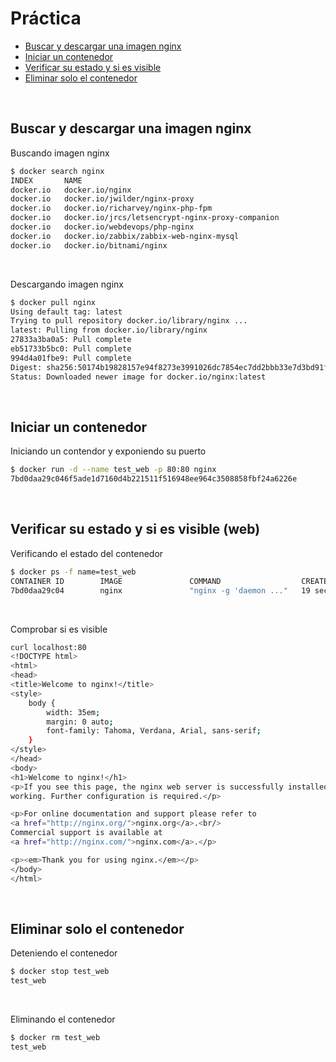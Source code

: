 # Práctica

- [Buscar y descargar una imagen nginx](#buscar-y-descargar-una-imagen-nginx)
- [Iniciar un contenedor](#iniciar-un-contenedor)
- [Verificar su estado y si es visible](#verificar-su-estado-y-si-es-visible)
- [Eliminar solo el contenedor](#eliminar-solo-el-contenedor)

<br>


## Buscar y descargar una imagen nginx


Buscando imagen nginx

```sh
$ docker search nginx
INDEX       NAME                                                             DESCRIPTION                                     STARS     OFFICIAL   AUTOMATED
docker.io   docker.io/nginx                                                  Official build of Nginx.                        11237     [OK]       
docker.io   docker.io/jwilder/nginx-proxy                                    Automated Nginx reverse proxy for docker c...   1581                 [OK]
docker.io   docker.io/richarvey/nginx-php-fpm                                Container running Nginx + PHP-FPM capable ...   705                  [OK]
docker.io   docker.io/jrcs/letsencrypt-nginx-proxy-companion                 LetsEncrypt container to use with nginx as...   500                  [OK]
docker.io   docker.io/webdevops/php-nginx                                    Nginx with PHP-FPM                              125                  [OK]
docker.io   docker.io/zabbix/zabbix-web-nginx-mysql                          Zabbix frontend based on Nginx web-server ...   95                   [OK]
docker.io   docker.io/bitnami/nginx                                          Bitnami nginx Docker Image                      65                   [OK]
```

<br>

Descargando imagen nginx

```sh
$ docker pull nginx
Using default tag: latest
Trying to pull repository docker.io/library/nginx ... 
latest: Pulling from docker.io/library/nginx
27833a3ba0a5: Pull complete 
eb51733b5bc0: Pull complete 
994d4a01fbe9: Pull complete 
Digest: sha256:50174b19828157e94f8273e3991026dc7854ec7dd2bbb33e7d3bd91f0a4b333d
Status: Downloaded newer image for docker.io/nginx:latest
```

<br>

## Iniciar un contenedor 

Iniciando un contendor y exponiendo su puerto 

```sh
$ docker run -d --name test_web -p 80:80 nginx
7bd0daa29c046f5ade1d7160d4b221511f516948ee964c3508858fbf24a6226e
```

<br>

## Verificar su estado y si es visible (web)

Verificando el estado del contenedor

```sh
$ docker ps -f name=test_web
CONTAINER ID        IMAGE               COMMAND                  CREATED             STATUS              PORTS                NAMES
7bd0daa29c04        nginx               "nginx -g 'daemon ..."   19 seconds ago      Up 18 seconds       0.0.0.0:80->80/tcp   test_web
```

<br>

Comprobar si es visible

```sh
curl localhost:80
<!DOCTYPE html>
<html>
<head>
<title>Welcome to nginx!</title>
<style>
    body {
        width: 35em;
        margin: 0 auto;
        font-family: Tahoma, Verdana, Arial, sans-serif;
    }
</style>
</head>
<body>
<h1>Welcome to nginx!</h1>
<p>If you see this page, the nginx web server is successfully installed and
working. Further configuration is required.</p>

<p>For online documentation and support please refer to
<a href="http://nginx.org/">nginx.org</a>.<br/>
Commercial support is available at
<a href="http://nginx.com/">nginx.com</a>.</p>

<p><em>Thank you for using nginx.</em></p>
</body>
</html>
```

<br>

## Eliminar solo el contenedor

Deteniendo el contenedor

```sh
$ docker stop test_web
test_web

```

<br>

Eliminando el contenedor

```sh
$ docker rm test_web
test_web
```